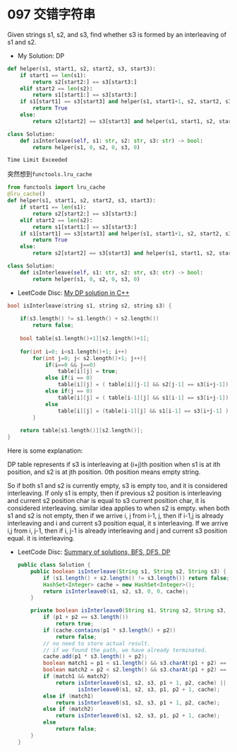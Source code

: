 # 097 交错字符串

Given strings s1, s2, and s3, find whether s3 is formed by an interleaving of s1 and s2.

* My Solution: DP

```python
def helper(s1, start1, s2, start2, s3, start3):
    if start1 == len(s1):
        return s2[start2:] == s3[start3:]
    elif start2 == len(s2):
        return s1[start1:] == s3[start3:]
    if s1[start1] == s3[start3] and helper(s1, start1+1, s2, start2, s3, start3+1):
        return True
    else:
        return s2[start2] == s3[start3] and helper(s1, start1, s2, start2+1, s3, start3 + 1)

class Solution:
    def isInterleave(self, s1: str, s2: str, s3: str) -> bool:
        return helper(s1, 0, s2, 0, s3, 0)
```

`Time Limit Exceeded`

突然想到`functools.lru_cache`  
```python
from functools import lru_cache
@lru_cache()
def helper(s1, start1, s2, start2, s3, start3):
    if start1 == len(s1):
        return s2[start2:] == s3[start3:]
    elif start2 == len(s2):
        return s1[start1:] == s3[start3:]
    if s1[start1] == s3[start3] and helper(s1, start1+1, s2, start2, s3, start3+1):
        return True
    else:
        return s2[start2] == s3[start3] and helper(s1, start1, s2, start2+1, s3, start3 + 1)

class Solution:
    def isInterleave(self, s1: str, s2: str, s3: str) -> bool:
        return helper(s1, 0, s2, 0, s3, 0)
```

* LeetCode Disc: [My DP solution in C++](https://leetcode.com/problems/interleaving-string/discuss/31879/My-DP-solution-in-C%2B%2B)

```c++
bool isInterleave(string s1, string s2, string s3) {
    
    if(s3.length() != s1.length() + s2.length())
        return false;
    
    bool table[s1.length()+1][s2.length()+1];
    
    for(int i=0; i<s1.length()+1; i++)
        for(int j=0; j< s2.length()+1; j++){
            if(i==0 && j==0)
                table[i][j] = true;
            else if(i == 0)
                table[i][j] = ( table[i][j-1] && s2[j-1] == s3[i+j-1]);
            else if(j == 0)
                table[i][j] = ( table[i-1][j] && s1[i-1] == s3[i+j-1]);
            else
                table[i][j] = (table[i-1][j] && s1[i-1] == s3[i+j-1] ) || (table[i][j-1] && s2[j-1] == s3[i+j-1] );
        }
        
    return table[s1.length()][s2.length()];
}
```

Here is some explanation:

DP table represents if s3 is interleaving at (i+j)th position when s1 is at ith position, and s2 is at jth position. 0th position means empty string.

So if both s1 and s2 is currently empty, s3 is empty too, and it is considered interleaving. If only s1 is empty, then if previous s2 position is interleaving and current s2 position char is equal to s3 current position char, it is considered interleaving. similar idea applies to when s2 is empty. when both s1 and s2 is not empty, then if we arrive i, j from i-1, j, then if i-1,j is already interleaving and i and current s3 position equal, it s interleaving. If we arrive i,j from i, j-1, then if i, j-1 is already interleaving and j and current s3 position equal. it is interleaving.

* LeetCode Disc: [Summary of solutions, BFS, DFS, DP](https://leetcode.com/problems/interleaving-string/discuss/31904/Summary-of-solutions-BFS-DFS-DP)

  ```java
  public class Solution {
      public boolean isInterleave(String s1, String s2, String s3) {
          if (s1.length() + s2.length() != s3.length()) return false;
          HashSet<Integer> cache = new HashSet<Integer>();
          return isInterleave0(s1, s2, s3, 0, 0, cache);
      }
  
      private boolean isInterleave0(String s1, String s2, String s3, int p1, int p2, HashSet<Integer> cache) {
          if (p1 + p2 == s3.length())
              return true;
          if (cache.contains(p1 * s3.length() + p2))
              return false;
          // no need to store actual result.
          // if we found the path, we have already terminated.
          cache.add(p1 * s3.length() + p2);
          boolean match1 = p1 < s1.length() && s3.charAt(p1 + p2) == s1.charAt(p1);
          boolean match2 = p2 < s2.length() && s3.charAt(p1 + p2) == s2.charAt(p2);
          if (match1 && match2)
              return isInterleave0(s1, s2, s3, p1 + 1, p2, cache) ||
                     isInterleave0(s1, s2, s3, p1, p2 + 1, cache);
          else if (match1)
              return isInterleave0(s1, s2, s3, p1 + 1, p2, cache);
          else if (match2)
              return isInterleave0(s1, s2, s3, p1, p2 + 1, cache);
          else
              return false;
      }
  }
  ```

  